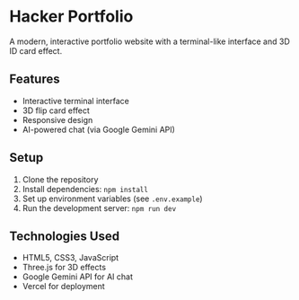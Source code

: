 # Hacker Portfolio

A modern, interactive portfolio website with a terminal-like interface and 3D ID card effect.

## Features

- Interactive terminal interface
- 3D flip card effect
- Responsive design
- AI-powered chat (via Google Gemini API)

## Setup

1. Clone the repository
2. Install dependencies: `npm install`
3. Set up environment variables (see `.env.example`)
4. Run the development server: `npm run dev`

## Technologies Used

- HTML5, CSS3, JavaScript
- Three.js for 3D effects
- Google Gemini API for AI chat
- Vercel for deployment
